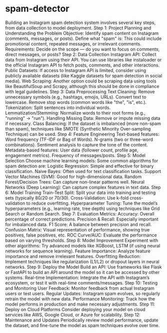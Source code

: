 # spam-detector
 Building an Instagram spam detection system involves several key steps, from data collection to model deployment.
Step 1: Project Planning and Understanding the Problem
Objective: Identify spam content on Instagram (comments, messages, or posts).
Define what "spam" is: This could include promotional content, repeated messages, or irrelevant comments.
Requirements: Decide on the scope — do you want to focus on comments, direct messages, or posts?
Step 2: Data Collection
Instagram API: Collect data from Instagram using their API. You can use libraries like instaloader or the official Instagram API to fetch posts, comments, and other interactions.
Public Datasets: If access to Instagram API is limited, consider using publicly available datasets (like Kaggle datasets for spam detection in social media).
Web Scraping: Another option could be scraping data using tools like BeautifulSoup and Scrapy, although this should be done in compliance with legal guidelines.
Step 3: Data Preprocessing
Text Cleaning:
Remove unnecessary symbols (e.g., hashtags, emojis, URLs).
Convert text to lowercase.
Remove stop words (common words like "the", "is", etc.).
Tokenization: Split sentences into individual words.
Lemmatization/Stemming: Normalize words to their root forms (e.g., "running" → "run").
Handling Missing Data: Remove or impute missing data if necessary.
Class Balancing: If the dataset is imbalanced (more non-spam than spam), techniques like SMOTE (Synthetic Minority Over-sampling Technique) can be used.
Step 4: Feature Engineering
Text-based features:
Word frequency (TF-IDF or Bag of Words).
N-grams (two or three-word combinations).
Sentiment analysis to capture the tone of the content.
Metadata-based features:
User data (follower count, profile age, engagement metrics).
Frequency of messages/posts.
Step 5: Model Selection
Choose machine learning models: Some common algorithms for spam detection are:
Logistic Regression: Simple and effective for binary classification.
Naive Bayes: Often used for text classification tasks.
Support Vector Machines (SVM): Good for high-dimensional data.
Random Forest/Decision Trees: Can capture non-linear patterns well.
Neural Networks (Deep Learning): Can capture complex features in text data.
Step 6: Model Training
Train-Test Split: Split your data into training and testing sets (typically 80/20 or 70/30).
Cross-Validation: Use k-fold cross-validation to reduce overfitting.
Hyperparameter Tuning: Tune the model’s hyperparameters (e.g., learning rate, tree depth) using techniques like Grid Search or Random Search.
Step 7: Evaluation
Metrics:
Accuracy: Overall percentage of correct predictions.
Precision & Recall: Especially important for imbalanced data.
F1 Score: A balance between precision and recall.
Confusion Matrix: Visual representation of performance, showing true positives, false positives, etc.
ROC Curve/AUC: Evaluate the performance based on varying thresholds.
Step 8: Model Improvement
Experiment with other algorithms: Try advanced models like XGBoost, LSTM (if using neural networks for sequence learning).
Feature Importance: Analyze feature importance and remove irrelevant features.
Overfitting Reduction: Implement techniques like regularization (L1/L2) or dropout layers in neural networks.
Step 9: Deploy the Model
Build an API: Use frameworks like Flask or FastAPI to build an API around the model so it can be accessed by other systems.
Real-time Implementation: Integrate the API with Instagram’s ecosystem, or test it with real-time comments/messages.
Step 10: Testing and Monitoring
User Feedback: Monitor feedback from actual Instagram users or test users.
Regular Updates: Instagram spam evolves, so regularly retrain the model with new data.
Performance Monitoring: Track how the model performs in production and make necessary adjustments.
Step 11: Deploy on Cloud Platforms
Consider deploying your model on cloud services like AWS, Google Cloud, or Azure for scalability.
Step 12: Maintenance and Updates
Periodically review model performance, update the dataset, and fine-tune the model as spam techniques evolve over time.
